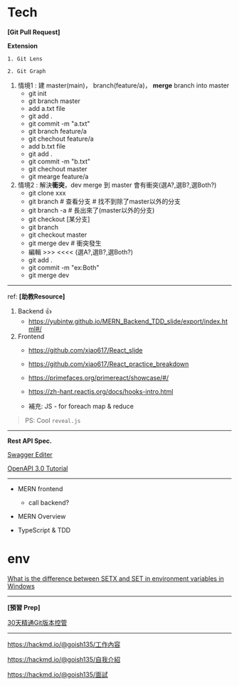 # Tech

**[Git Pull Request]**

**Extension**

    1. Git Lens
   
    2. Git Graph

1. 情境1 : 建 master(main)， branch(feature/a)， **merge** branch into master
    - git init 
    - git branch master
    - add a.txt file 
    - git add . 
    - git commit -m "a.txt"
    - git branch feature/a
    - git chechout feature/a
    - add b.txt file
    - git add .
    - git commit -m "b.txt"
    - git chechout master
    - git mearge feature/a
3. 情境2 : 解決**衝突**，dev merge 到 master 會有衝突(選A?,選B?,選Both?)
    - git clone xxx 
    - git branch  # 查看分支 # 找不到除了master以外的分支
    - git branch -a # 長出來了(master以外的分支)
    - git checkout [某分支]
    - git branch 
    - git checkout master
    - git merge dev # 衝突發生
    - 編輯 >>> <<<< (選A?,選B?,選Both?) 
    - git add .
    - git commit -m "ex:Both"
    - git merge dev

---

ref: **[助教Resource]**

1. Backend :thumbsup:
    - https://yubintw.github.io/MERN_Backend_TDD_slide/export/index.html#/
3. Frontend
    - https://github.com/xiao617/React_slide
    - https://github.com/xiao617/React_practice_breakdown
    
    - https://primefaces.org/primereact/showcase/#/
    - https://zh-hant.reactjs.org/docs/hooks-intro.html
    - 補充: JS - for foreach map & reduce 

> PS: Cool `reveal.js`

---

**Rest API Spec.**

[Swagger Editer](https://editor.swagger.io/?fbclid=IwAR06t_6b3-D66muBIynQlsypzIZTcgVpBzTDa1g9a19O3ntzKLurecoAVKM)

[OpenAPI 3.0 Tutorial](https://support.smartbear.com/swaggerhub/docs/tutorials/openapi-3-tutorial.html)

---

- MERN frontend
  - call backend?   

- MERN Overview 
- TypeScript & TDD

# env

[What is the difference between SETX and SET in environment variables in Windows](https://superuser.com/questions/916649/what-is-the-difference-between-setx-and-set-in-environment-variables-in-windows)

---

**[預習 Prep]**

[30天精通Git版本控管](https://ithelp.ithome.com.tw/users/20004901/ironman/525)

---

https://hackmd.io/@goish135/工作內容

https://hackmd.io/@goish135/自我介紹

https://hackmd.io/@goish135/面試
